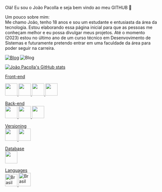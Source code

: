 Olá! Eu sou o João Pacolla e seja bem vindo ao meu GITHUB 👋

Um pouco sobre mim: <br>
Me chamo João, tenho 18 anos e sou um estudante e entusiasta da área da tecnologia. Estou elaborando essa página inicial para que as pessoas me conheçam melhor e eu possa divulgar meus projetos. Até o momento (2023) estou no último ano de um curso técnico em Desenvovimento de Sistemas e futuramente pretendo entrar em uma faculdade da área para poder seguir na carreira. 

[![Blog](https://img.shields.io/badge/LinkedIn-0077B5?style=for-the-badge&logo=linkedin&logoColor=white)](www.linkedin.com/in/joaopaulostradiotopacolla)
![Blog](https://img.shields.io/badge/Gmail-D14836?style=for-the-badge&logo=gmail&logoColor=white)<a href="joaopaulostradioto@gmail.com">


![João Pacolla's GitHub stats](https://github-readme-stats.vercel.app/api?username=fanfufa&show_icons=true&theme=transparent)

                                                    
Front-end <div> 
<img src="https://cdn.jsdelivr.net/gh/devicons/devicon/icons/html5/html5-original.svg" width="40px">
<img src="https://cdn.jsdelivr.net/gh/devicons/devicon/icons/css3/css3-original.svg" width="40px">
<img src="https://cdn.jsdelivr.net/gh/devicons/devicon/icons/figma/figma-original.svg" width="40px">
<img src="https://cdn.jsdelivr.net/gh/devicons/devicon/icons/bootstrap/bootstrap-original.svg" width="40px">    
</div>
          
Back-end <br>
<img src="https://cdn.jsdelivr.net/gh/devicons/devicon/icons/csharp/csharp-original.svg" width="40px">
<img src="https://cdn.jsdelivr.net/gh/devicons/devicon/icons/java/java-original-wordmark.svg" width="40px">
<img src="https://cdn.jsdelivr.net/gh/devicons/devicon/icons/python/python-original.svg" width="40px">
<br>

Versioning <br>
<img src="https://cdn.jsdelivr.net/gh/devicons/devicon/icons/github/github-original.svg" width="40px">
<img src="https://cdn.jsdelivr.net/gh/devicons/devicon/icons/git/git-original.svg" width="40px">
                   
Database <br>
<img src="https://cdn.jsdelivr.net/gh/devicons/devicon/icons/mysql/mysql-original.svg" width="40px">
          
Languages<br>
<img src="https://cdn-icons-png.flaticon.com/512/2412/2412385.png" alt="Brasil" width="40px"  height="40px">
<img src="https://files.softicons.com/download/internet-cons/flag-icons-by-custom-icon-design/png/256/United-States-Flag.png" alt="Brasil" width="40px"  height="44px">

